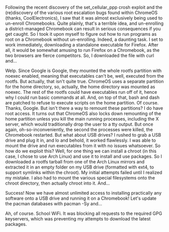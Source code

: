 Following the recent discovery of the set_cellular_ppp crosh exploit and the (re)discovery of the various root escalation bugs found within ChromeOS (thanks, CoolElectronics), I saw that it was almost exclusively being used to un-enroll Chromebooks. Quite plainly, that's a terrible idea, and un-enrolling a district-managed Chromebook can result in serious consequences if you get caught.
So I took it upon myself to figure out how to run programs as root on a Chromebook without un-enrolling. Indeed, a daunting task. I set to work immediately, downloading a standalone executable for Firefox. After all, it would be somewhat amusing to run Firefox on a Chromebook, as the two browsers are fierce competitors. So, I downloaded the file with curl and...

Welp. Since Google is Google, they mounted the whole rootfs partition with noexec enabled, meaning that executables can't be, well, executed from the rootfs. But actually, that isn't quite true. ChromeOS uses a separate partition for the home directory, so, actually, the home directory was mounted as noexec. The rest of the rootfs could have executables run off of it, hence why I could run basic commands at all. And, on top of that, bash and dash are patched to refuse to execute scripts on the home partition. Of course. Thanks, Google.
But isn't there a way to remount these partitions? I do have root access. It turns out that ChromeOS also locks down remounting of the home partition unless you kill the main running processes, including the X server, which would traditionally drop the user to a tty output. But once again, oh-so-inconveniently, the second the processes were killed, the Chromebook restarted.
But what about USB drives? I rushed to grab a USB drive and plug it in, and lo and behold, it worked flawlessly. I was able to mount the drive and run executables from it with no issues whatsoever.
So how do we exploit this? Well, for one thing we can install a chroot (in this case, I chose to use Arch Linux) and use it to install and use packages. So I downloaded a rootfs tarball from one of the Arch Linux mirrors and extracted it in an empty folder on my USB drive (formatted with ext4, to support symlinks within the chroot). My initial attempts failed until I realized my mistake. I also had to mount the various special filesystems onto the chroot directory, then actually chroot into it. And...

Success! Now we have almost unlimited access to installing practically any software onto a USB drive and running it on a Chromebook! Let's update the pacman databases with pacman -Sy and...

Ah, of course. School WiFi. It was blocking all requests to the required GPG keyservers, which was preventing my attempts to download the latest packages.
